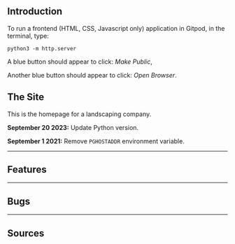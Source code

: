 ## Introduction

To run a frontend (HTML, CSS, Javascript only) application in Gitpod, in the terminal, type:

`python3 -m http.server`

A blue button should appear to click: _Make Public_,

Another blue button should appear to click: _Open Browser_.

## The Site

This is the homepage for a landscaping company.

**September 20 2023:** Update Python version.

**September 1 2021:** Remove `PGHOSTADDR` environment variable.

------

## Features

------

## Bugs

------

## Sources



